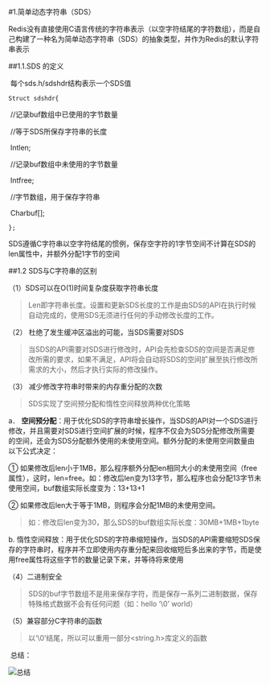 #1.简单动态字符串（SDS）

​         Redis没有直接使用C语言传统的字符串表示（以空字符结尾的字符数组），而是自己构建了一种名为简单动态字符串（SDS）的抽象类型，并作为Redis的默认字符串表示

##1.1.SDS 的定义

​         每个sds.h/sdshdr结构表示一个SDS值

 `Struct sdshdr{`

​                                        //记录buf数组中已使用的字节数量

​         //等于SDS所保存字符串的长度

​         Intlen; 

​         //记录buf数组中未使用的字节数量

​         Intfree;

​         //字节数组，用于保存字符串

​         Charbuf[];

`};`

​         SDS遵循C字符串以空字符结尾的惯例，保存空字符的1字节空间不计算在SDS的len属性中，并额外分配1字节的空间

##1.2 SDS与C字符串的区别

（1）SDS可以在O(1)时间复杂度获取字符串长度

> Len即字符串长度。设置和更新SDS长度的工作是由SDS的API在执行时候自动完成的，使用SDS无须进行任何的手动修改长度的工作。

（2） 杜绝了发生缓冲区溢出的可能，当SDS需要对SDS

> 当SDS的API需要对SDS进行修改时，API会先检查SDS的空间是否满足修改所需的要求，如果不满足，API将会自动将SDS的空间扩展至执行修改所需求的大小，然后才执行实际的修改操作。

（3） 减少修改字符串时带来的内存重分配的次数

> SDS实现了空间预分配和惰性空间释放两种优化策略

a．  **空间预分配**：用于优化SDS的字符串增长操作，当SDS的API对一个SDS进行修改，并且需要对SDS进行空间扩展的时候，程序不仅会为SDS分配修改所需要的空间，还会为SDS分配额外使用的未使用空间。额外分配的未使用空间数量由以下公式决定：

①  如果修改后len小于1MB，那么程序额外分配len相同大小的未使用空间（free属性），这时，len=free。如：修改后len变为13字节，那么程序也会分配13字节未使用空间，buf数组实际长度变为：13+13+1

②  如果修改后len大于等于1MB，则程序会分配1MB的未使用空间。

> 如：修改后len变为30，那么SDS的buf数组实际长度：30MB+1MB+1byte

b. 惰性空间释放：用于优化SDS的字符串缩短操作，当SDS的API需要缩短SDS保存的字符串时，程序并不立即使用内存重分配来回收缩短后多出来的字节，而是使用free属性将这些字节的数量记录下来，并等待将来使用

（4）二进制安全

> SDS的buf字节数组不是用来保存字符，而是保存一系列二进制数据，保存特殊格式数据不会有任何问题（如：hello ‘\0’ world）

（5）兼容部分C字符串的函数

> 以‘\0’结尾，所以可以重用一部分<string.h>库定义的函数

​         总结：

![总结](/C:\Users\Administrator\Desktop\1\markdown\md_pic\Redis_底层数据结构\Redis_01.png "image1")
